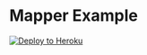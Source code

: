 Mapper Example
==============

[![Deploy to Heroku](https://www.herokucdn.com/deploy/button.png)](https://heroku.com/deploy)
